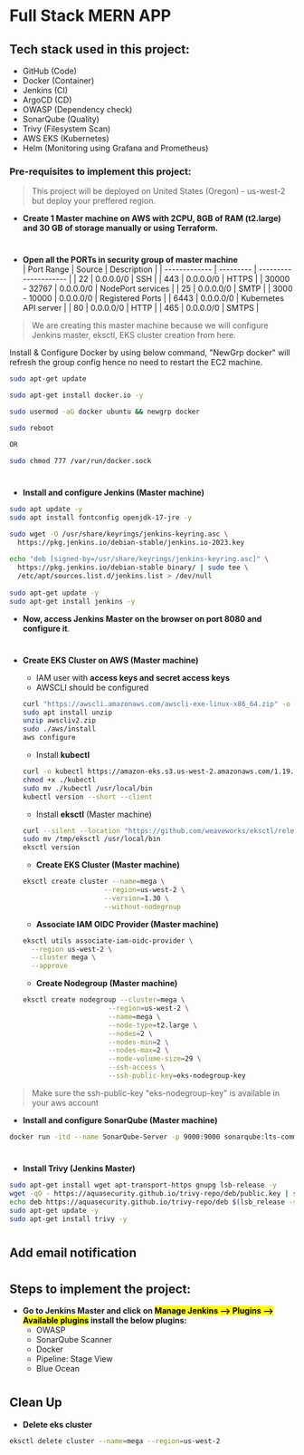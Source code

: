 # Full Stack MERN APP

## Tech stack used in this project:
- GitHub (Code)
- Docker (Container)
- Jenkins (CI)
- ArgoCD (CD)
- OWASP (Dependency check)
- SonarQube (Quality)
- Trivy (Filesystem Scan)
- AWS EKS (Kubernetes)
- Helm (Monitoring using Grafana and Prometheus)


### Pre-requisites to implement this project:

> This project will be deployed on United States (Oregon) - us-west-2 but deploy your preffered region.

- <b>Create 1 Master machine on AWS with 2CPU, 8GB of RAM (t2.large) and 30 GB of storage manually or using Terraform.</b>
#
- <b>Open all the PORTs in security group of master machine</b> <br />
| Port Range    | Source    | Description           |
| ------------- | --------- | --------------------- |
| 22            | 0.0.0.0/0 | SSH                   |
| 443           | 0.0.0.0/0 | HTTPS                 |
| 30000 - 32767 | 0.0.0.0/0 | NodePort services     |
| 25            | 0.0.0.0/0 | SMTP                  |
| 3000 - 10000  | 0.0.0.0/0 | Registered Ports      |
| 6443          | 0.0.0.0/0 | Kubernetes API server |
| 80            | 0.0.0.0/0 | HTTP                  |
| 465           | 0.0.0.0/0 | SMTPS                 |


> We are creating this master machine because we will configure Jenkins master, eksctl, EKS cluster creation from here.

Install & Configure Docker by using below command, "NewGrp docker" will refresh the group config hence no need to restart the EC2 machine.

```bash
sudo apt-get update
```
```bash
sudo apt-get install docker.io -y

sudo usermod -aG docker ubuntu && newgrp docker 

sudo reboot

OR

sudo chmod 777 /var/run/docker.sock
```
#
- <b id="Jenkins">Install and configure Jenkins (Master machine)</b>
```bash
sudo apt update -y
sudo apt install fontconfig openjdk-17-jre -y

sudo wget -O /usr/share/keyrings/jenkins-keyring.asc \
  https://pkg.jenkins.io/debian-stable/jenkins.io-2023.key
  
echo "deb [signed-by=/usr/share/keyrings/jenkins-keyring.asc]" \
  https://pkg.jenkins.io/debian-stable binary/ | sudo tee \
  /etc/apt/sources.list.d/jenkins.list > /dev/null
  
sudo apt-get update -y
sudo apt-get install jenkins -y
```
- <b>Now, access Jenkins Master on the browser on port 8080 and configure it</b>.
#
- <b id="EKS">Create EKS Cluster on AWS (Master machine)</b>
  - IAM user with **access keys and secret access keys**
  - AWSCLI should be configured </a>
  ```bash
  curl "https://awscli.amazonaws.com/awscli-exe-linux-x86_64.zip" -o "awscliv2.zip"
  sudo apt install unzip
  unzip awscliv2.zip
  sudo ./aws/install
  aws configure
  ```

  - Install **kubectl** 
  ```bash
  curl -o kubectl https://amazon-eks.s3.us-west-2.amazonaws.com/1.19.6/2021-01-05/bin/linux/amd64/kubectl
  chmod +x ./kubectl
  sudo mv ./kubectl /usr/local/bin
  kubectl version --short --client
  ```

  - Install **eksctl** (Master machine) 
  ```bash
  curl --silent --location "https://github.com/weaveworks/eksctl/releases/latest/download/eksctl_$(uname -s)_amd64.tar.gz" | tar xz -C /tmp
  sudo mv /tmp/eksctl /usr/local/bin
  eksctl version
  ```
  
  - <b>Create EKS Cluster (Master machine)</b>
  ```bash
  eksctl create cluster --name=mega \
                      --region=us-west-2 \
                      --version=1.30 \
                      --without-nodegroup
  ```
  - <b>Associate IAM OIDC Provider (Master machine)</b>
  ```bash
  eksctl utils associate-iam-oidc-provider \
    --region us-west-2 \
    --cluster mega \
    --approve
  ```
  - <b>Create Nodegroup (Master machine)</b>
  ```bash
  eksctl create nodegroup --cluster=mega \
                       --region=us-west-2 \
                       --name=mega \
                       --node-type=t2.large \
                       --nodes=2 \
                       --nodes-min=2 \
                       --nodes-max=2 \
                       --node-volume-size=29 \
                       --ssh-access \
                       --ssh-public-key=eks-nodegroup-key 
  ```

>  Make sure the ssh-public-key "eks-nodegroup-key" is available in your aws account

- <b id="Sonar">Install and configure SonarQube (Master machine)</b>
```bash
docker run -itd --name SonarQube-Server -p 9000:9000 sonarqube:lts-community
```
#
- <b id="Trivy">Install Trivy (Jenkins Master)</b>
```bash
sudo apt-get install wget apt-transport-https gnupg lsb-release -y
wget -qO - https://aquasecurity.github.io/trivy-repo/deb/public.key | sudo apt-key add -
echo deb https://aquasecurity.github.io/trivy-repo/deb $(lsb_release -sc) main | sudo tee -a /etc/apt/sources.list.d/trivy.list
sudo apt-get update -y
sudo apt-get install trivy -y
```

#
## Add email notification

#
## Steps to implement the project:
- <b>Go to Jenkins Master and click on <mark> Manage Jenkins --> Plugins --> Available plugins</mark> install the below plugins:</b>
  - OWASP
  - SonarQube Scanner
  - Docker
  - Pipeline: Stage View
  - Blue Ocean
#
## Clean Up
- <b id="Clean">Delete eks cluster</b>
```bash
eksctl delete cluster --name=mega --region=us-west-2
```
